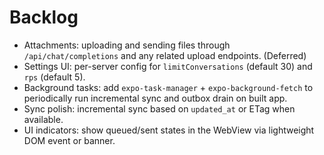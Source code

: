 # Backlog

- Attachments: uploading and sending files through `/api/chat/completions` and any related upload endpoints. (Deferred)
- Settings UI: per-server config for `limitConversations` (default 30) and `rps` (default 5).
- Background tasks: add `expo-task-manager` + `expo-background-fetch` to periodically run incremental sync and outbox drain on built app.
- Sync polish: incremental sync based on `updated_at` or ETag when available.
- UI indicators: show queued/sent states in the WebView via lightweight DOM event or banner.
